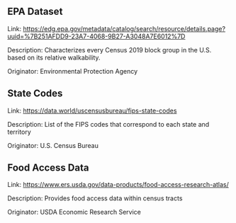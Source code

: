 ## EPA Dataset
Link: https://edg.epa.gov/metadata/catalog/search/resource/details.page?uuid=%7B251AFDD9-23A7-4068-9B27-A3048A7E6012%7D

Description: Characterizes every Census 2019 block group in the U.S. based on its relative walkability.

Originator: Environmental Protection Agency

## State Codes
Link: https://data.world/uscensusbureau/fips-state-codes

Description: List of the FIPS codes that correspond to each state and territory

Originator: U.S. Census Bureau

## Food Access Data
Link: https://www.ers.usda.gov/data-products/food-access-research-atlas/

Description: Provides food access data within census tracts

Originator: USDA Economic Research Service
